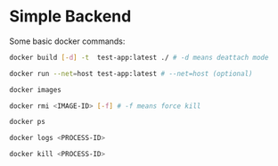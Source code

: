 # Simple Backend

Some basic docker commands:

```bash
docker build [-d] -t  test-app:latest ./ # -d means deattach mode

docker run --net=host test-app:latest # --net=host (optional)

docker images

docker rmi <IMAGE-ID> [-f] # -f means force kill

docker ps

docker logs <PROCESS-ID>

docker kill <PROCESS-ID>
```
